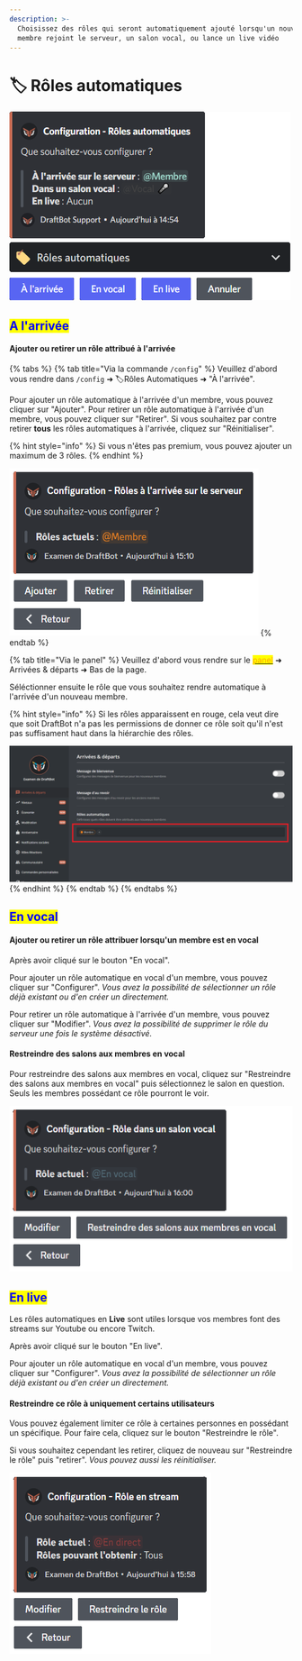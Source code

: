 ```yaml
---
description: >-
  Choisissez des rôles qui seront automatiquement ajouté lorsqu'un nouveau
  membre rejoint le serveur, un salon vocal, ou lance un live vidéo
---
```


# 🏷 Rôles automatiques

![Menu d'accueil de la configuration des Rôles automatiques](<../../.gitbook/assets/autorole/view.png>)

## <mark style="color:blue;">A l'arrivée</mark>

#### Ajouter ou retirer un rôle attribué à l'arrivée

{% tabs %}
{% tab title="Via la commande `/config`" %}
Veuillez d'abord vous rendre dans `/config` ➜ 🏷️Rôles Automatiques ➜ "À l'arrivée".

Pour ajouter un rôle automatique à l'arrivée d'un membre, vous pouvez cliquer sur "Ajouter".
Pour retirer un rôle automatique à l'arrivée d'un membre, vous pouvez cliquer sur "Retirer".
Si vous souhaitez par contre retirer **tous** les rôles automatiques à l'arrivée, cliquez sur "Réinitialiser".

{% hint style="info" %}
Si vous n'êtes pas premium, vous pouvez ajouter un maximum de 3 rôles.
{% endhint %}

![Menu d'accueil de la configuration des Rôles automatiques à l'arrivée](../../.gitbook/assets/autorole/join.png)
{% endtab %}

{% tab title="Via le panel" %}
Veuillez d'abord vous rendre sur le [<mark style="color:orange;">panel</mark>](https://draftbot.fr/dashboard/user/) ➜ Arrivées & départs ➜ Bas de la page.

Séléctionner ensuite le rôle que vous souhaitez rendre automatique à l'arrivée d'un nouveau membre.

{% hint style="info" %}
Si les rôles apparaissent en rouge, cela veut dire que soit DraftBot n'a pas les permissions de donner ce rôle soit qu'il n'est pas suffisament haut dans la hiérarchie des rôles.

![Dashboard Rôles Automatiques à l'arrivée](../../.gitbook/assets/autorole/dashboard_join.png)
{% endhint %}
{% endtab %}
{% endtabs %}

## <mark style="color:blue;">En vocal</mark>

#### Ajouter ou retirer un rôle attribuer lorsqu'un membre est en vocal

Après avoir cliqué sur le bouton "En vocal".

Pour ajouter un rôle automatique en vocal d'un membre, vous pouvez cliquer sur "Configurer".
*Vous avez la possibilité de sélectionner un rôle déjà existant ou d'en créer un directement.*

Pour retirer un rôle automatique à l'arrivée d'un membre, vous pouvez cliquer sur "Modifier".
*Vous avez la possibilité de supprimer le rôle du serveur une fois le système désactivé.*

#### Restreindre des salons aux membres en vocal

Pour restreindre des salons aux membres en vocal, cliquez sur "Restreindre des salons aux membres en vocal" puis sélectionnez le salon en question. Seuls les membres possédant ce rôle pourront le voir.

![Menu d'accueil de la configuration des Rôles automatiques en vocal](../../.gitbook/assets/autorole/voice.png)

## <mark style="color:blue;">En live</mark>

Les rôles automatiques en **Live** sont utiles lorsque vos membres font des streams sur Youtube ou encore Twitch.

Après avoir cliqué sur le bouton "En live".

Pour ajouter un rôle automatique en vocal d'un membre, vous pouvez cliquer sur "Configurer".
*Vous avez la possibilité de sélectionner un rôle déjà existant ou d'en créer un directement.*

#### Restreindre ce rôle à uniquement certains utilisateurs

Vous pouvez également limiter ce rôle à certaines personnes en possédant un spécifique. Pour faire cela, cliquez sur le bouton "Restreindre le rôle".

Si vous souhaitez cependant les retirer, cliquez de nouveau sur "Restreindre le rôle" puis "retirer".
*Vous pouvez aussi les réinitialiser.*

![Menu d'accueil de la configuration des Rôles automatiques en live](../../.gitbook/assets/autorole/live.png)